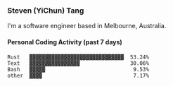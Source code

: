 ### Steven (YiChun) Tang

I'm a software engineer based in Melbourne, Australia.

#### Personal Coding Activity (past 7 days)
```
Rust   ▓▓▓▓▓▓▓▓▓▓▓▓▓▓▓▓▓▓▓▓▓▓▓▓▓▓▓▓▓▓  53.24%
Text   ▓▓▓▓▓▓▓▓▓▓▓▓▓▓▓▓                30.06%
Bash   ▓▓▓▓▓                            9.53%
other  ▓▓▓▓                             7.17%
```

